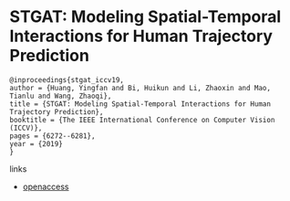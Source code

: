 # STGAT: Modeling Spatial-Temporal Interactions for Human Trajectory Prediction

```
@inproceedings{stgat_iccv19,
author = {Huang, Yingfan and Bi, Huikun and Li, Zhaoxin and Mao, Tianlu and Wang, Zhaoqi},
title = {STGAT: Modeling Spatial-Temporal Interactions for Human Trajectory Prediction},
booktitle = {The IEEE International Conference on Computer Vision (ICCV)},
pages = {6272--6281},
year = {2019}
} 
```

links
- [openaccess](http://openaccess.thecvf.com/content_ICCV_2019/html/Huang_STGAT_Modeling_Spatial-Temporal_Interactions_for_Human_Trajectory_Prediction_ICCV_2019_paper.html)
